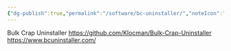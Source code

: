 ```yaml
---
{"dg-publish":true,"permalink":"/software/bc-uninstaller/","noteIcon":""}
---
```


Bulk Crap Uninstaller
https://github.com/Klocman/Bulk-Crap-Uninstaller
https://www.bcuninstaller.com/